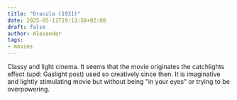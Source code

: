 ```yaml
---
title: "Dracula (1931)"
date: 2025-05-11T19:13:50+02:00
draft: false
author: Alexander
tags:
- movies
---
```


Classy and light cinema. It seems that the movie originates the catchlights effect (upd: Gaslight post) used so creatively since then.
It is imaginative and lightly stimulating movie but without being "in your eyes" or trying to be overpowering.
